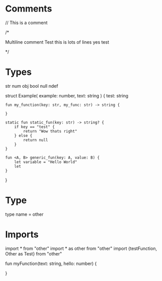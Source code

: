 # Comments

// This is a comment

/*

Multiline comment
Test this is lots of
lines yes test

*/

# Types

str
num
obj
bool
null
ndef

struct Example(
example: number,
text: string
) {
test: string

    fun my_function(key: str, my_func: str) -> string {
        
    }

    static fun static_fun(key: str) -> string? {
        if key == "test" {
            return "Wow thats right"
        } else {
            return null
        }
    }

    fun <A, B> generic_fun(key: A, value: B) {
        let variable = "Hello World"
        let
    }

}

# Type

type name = other

# Imports

import * from "other"
import * as other from "other"
import {testFunction, Other as Test} from "other"

fun myFunction(text: string, hello: number) {

}

